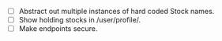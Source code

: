 - [ ] Abstract out multiple instances of hard coded Stock names.
- [ ] Show holding stocks in /user/profile/.
- [ ] Make endpoints secure.